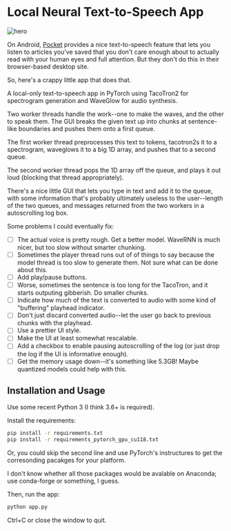 # Local Neural Text-to-Speech App

![hero](local_tts.png)

On Android, [Pocket](http://getpocket.com) provides a nice text-to-speech feature that lets you listen to articles you've saved that you don't care enough about to actually read with your human eyes and full attention. But they don't do this in their browser-based desktop site.

So, here's a crappy little app that does that.

A local-only text-to-speech app in PyTorch using TacoTron2 for spectrogram generation and WaveGlow for audio synthesis.

Two worker threads handle the work--one to make the waves, and the other to speak them. The GUI breaks the given text up into chunks at sentence-like boundaries and pushes them onto a first queue.

The first worker thread preprocesses this text to tokens, tacotron2s it to a spectrogram, waveglows it to a big 1D array, and pushes that to a second queue.

The second worker thread pops the 1D array off the queue, and plays it out loud (blocking that thread appropriately).

There's a nice little GUI that lets you type in text and add it to the queue, with some information that's probably ultimately useless to the user--length of the two queues, and messages returned from the two workers in a autoscrolling log box.

Some problems I could eventually fix:

- [ ] The actual voice is pretty rough. Get a better model. WaveRNN is much nicer, but too slow without smarter chunking.
- [ ] Sometimes the player thread runs out of of things to say because the model thread is too slow to generate them. Not sure what can be done about this.
- [ ] Add play/pause buttons.
- [ ] Worse, sometimes the sentence is too long for the TacoTron, and it starts outputing gibberish. Do smaller chunks.
- [ ] Indicate how much of the text is converted to audio with some kind of "buffering" playhead indicator.
- [ ] Don't just discard converted audio--let the user go back to previous chunks with the playhead.
- [ ] Use a prettier UI style.
- [ ] Make the UI at least somewhat rescalable.
- [ ] Add a checkbox to enable pausing autoscrolling of the log (or just drop the log if the UI is informative enough).
- [ ] Get the memory usage down--it's something like 5.3GB! Maybe quantized models could help with this.

## Installation and Usage

Use some recent Python 3 (I think 3.6+ is required).

Install the requirements:

```bash
pip install -r requirements.txt
pip install -r requirements_pytorch_gpu_cu118.txt
```

Or, you could skip the second line and use PyTorch's instructures to get the corresonding pacakges for your platform.

I don't know whether all those packages would be avalable on Anaconda; use conda-forge or something, I guess.

Then, run the app:

```bash
python app.py
```

Ctrl+C or close the window to quit. 
